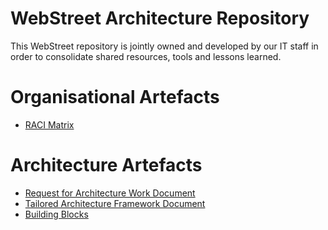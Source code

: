 # WebStreet Architecture Repository

This WebStreet repository is jointly owned and developed by our IT staff in order to consolidate shared resources, tools and lessons learned.

# Organisational Artefacts

* [RACI Matrix](./Images/11_RACI.png)


# Architecture Artefacts

* [Request for Architecture Work Document](./Artefacts/Request%20for%20Architecture%20Work/README.md)
* [Tailored Architecture Framework Document](./Artefacts/Tailored%20Architecture%20Framework/README.md)
* [Building Blocks](./Artefacts/Building%20Blocks/README.md)


